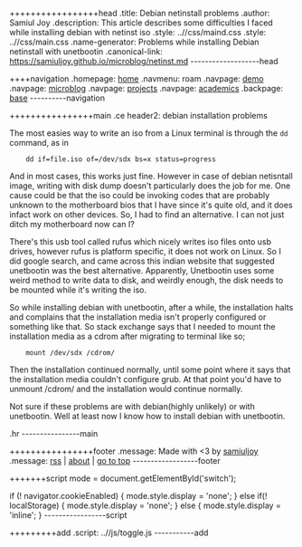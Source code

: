+++++++++++++++++head
.title: Debian netinstall problems
.author: Samiul Joy
.description: This article describes some difficulties I faced while installing debian with netinst iso
.style: ..//css/maind.css
.style: ..//css/main.css
.name-generator: Problems while installing Debian netinstall with unetbootin
.canonical-link: https://samiuljoy.github.io/microblog/netinst.md
-------------------head

++++navigation
.homepage: [home](..//index.html)
.navmenu: roam
.navpage: [demo](..//demo/base.html)
.navpage: [microblog](..//microblog/base.html)
.navpage: [projects](..//projects/base.html)
.navpage: [academics](..//academics/base.html)
.backpage: [base](base.html)
----------navigation

++++++++++++++++main
.ce header2: debian installation problems

The most easies way to write an iso from a Linux terminal is through the `dd` command, as in

```no
	dd if=file.iso of=/dev/sdx bs=x status=progress
```

And in most cases, this works just fine. However in case of debian netisntall image, writing with disk dump doesn't particularly does the job for me. One cause could be that the iso could be invoking codes that are probably unknown to the motherboard bios that I have since it's quite old, and it does infact work on other devices. So, I had to find an alternative. I can not just ditch my motherboard now can I?

There's this usb tool called rufus which nicely writes iso files onto usb drives, however rufus is platform specific, it does not work on Linux. So I did google search, and came across this indian website that suggested unetbootin was the best alternative. Apparently, Unetbootin uses some weird method to write data to disk, and weirdly enough, the disk needs to be mounted while it's writing the iso.

So while installing debian with unetbootin, after a while, the installation halts and complains that the installation media isn't properly configured or something like that. So stack exchange says that I needed to mount the installation media as a cdrom after migrating to terminal like so;

```no
	mount /dev/sdx /cdrom/
```

Then the installation continued normally, until some point where it says that the installation media couldn't configure grub. At that point you'd have to unmount /cdrom/ and the installation would continue normally.

Not sure if these problems are with debian(highly unlikely) or with unetbootin. Well at least now I know how to install debian with unetbootin.

.hr
----------------main

++++++++++++++++footer
.message: Made with <3 by [samiuljoy](https://github.com/samiuljoy)
.message: [rss](/rss.xml) | [about](/about.html) | [go to top](#)
------------------footer

+++++++script
mode = document.getElementById('switch');

if (! navigator.cookieEnabled) {
	mode.style.display = 'none';
}
else if(! localStorage) {
	mode.style.display = 'none';
}
else {
	mode.style.display = 'inline';
}
-----------------script

+++++++++add
.script: ..//js/toggle.js
-----------add

